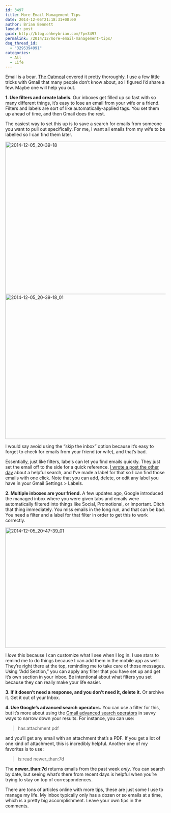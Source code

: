 ```yaml
---
id: 3497
title: More Email Management Tips
date: 2014-12-05T21:18:31+00:00
author: Brian Bennett
layout: post
guid: http://blog.ohheybrian.com/?p=3497
permalink: /2014/12/more-email-management-tips/
dsq_thread_id:
  - "3295394991"
categories:
  - All
  - Life
---
```

Email is a bear. [The Oatmeal](http://theoatmeal.com/comics/email_monster) covered it pretty thoroughly. I use a few little tricks with Gmail that many people don&#8217;t know about, so I figured I&#8217;d share a few. Maybe one will help you out.

**1. Use filters and create labels.** Our inboxes get filled up so fast with so many different things, it&#8217;s easy to lose an email from your wife or a friend. Filters and labels are sort of like automatically-applied tags. You set them up ahead of time, and then Gmail does the rest.

The easiest way to set this up is to save a search for emails from someone you want to pull out specifically. For me, I want all emails from my wife to be labelled so I can find them later.

<img src="http://blog.ohheybrian.com/wp-content/uploads/2014/12/2014-12-05_20-39-18.png" alt="2014-12-05_20-39-18" width="593" height="477" class="aligncenter size-full wp-image-3499" srcset="https://blog.ohheybrian.com/wp-content/uploads/2014/12/2014-12-05_20-39-18.png 593w, https://blog.ohheybrian.com/wp-content/uploads/2014/12/2014-12-05_20-39-18-300x241.png 300w" sizes="(max-width: 593px) 100vw, 593px" />

<img src="http://blog.ohheybrian.com/wp-content/uploads/2014/12/2014-12-05_20-39-18_01.png" alt="2014-12-05_20-39-18_01" width="591" height="454" class="aligncenter size-full wp-image-3500" srcset="https://blog.ohheybrian.com/wp-content/uploads/2014/12/2014-12-05_20-39-18_01.png 591w, https://blog.ohheybrian.com/wp-content/uploads/2014/12/2014-12-05_20-39-18_01-300x230.png 300w" sizes="(max-width: 591px) 100vw, 591px" />

I would say avoid using the &#8220;skip the inbox&#8221; option because it&#8217;s easy to forget to check for emails from your friend (or wife), and that&#8217;s bad.

Essentially, just like filters, labels can let you find emails quickly. They just set the email off to the side for a quick reference. [I wrote a post the other day](http://blog.ohheybrian.com/find-emails-havent-replied-gmail/) about a helpful search, and I&#8217;ve made a label for that so I can find those emails with one click. Note that you can add, delete, or edit any label you have in your Gmail Settings > Labels.

**2. Multiple inboxes are your friend.** A few updates ago, Google introduced the managed inbox where you were given tabs and emails were automatically filtered into things like Social, Promotional, or Important. Ditch that thing immediately. You miss emails in the long run, and that can be bad. You need a filter and a label for that filter in order to get this to work correctly.

<img src="http://blog.ohheybrian.com/wp-content/uploads/2014/12/2014-12-05_20-47-39_01.png" alt="2014-12-05_20-47-39_01" width="839" height="377" class="aligncenter size-full wp-image-3502" srcset="https://blog.ohheybrian.com/wp-content/uploads/2014/12/2014-12-05_20-47-39_01.png 839w, https://blog.ohheybrian.com/wp-content/uploads/2014/12/2014-12-05_20-47-39_01-300x134.png 300w" sizes="(max-width: 839px) 100vw, 839px" />

I _love_ this because I can customize what I see when I log in. I use stars to remind me to do things because I can add them in the mobile app as well. They&#8217;re right there at the top, reminding me to take care of those messages. Using &#8220;Add Section,&#8221; you can apply any filter that you have set up and get it&#8217;s own section in your inbox. Be intentional about what filters you set because they can really make your life easier.

**3. If it doesn&#8217;t need a response, and you don&#8217;t need it, delete it.** Or archive it. Get it out of your Inbox.

**4. Use Google&#8217;s advanced search operators.** You can use a filter for this, but it&#8217;s more about using the [Gmail advanced search operators](https://support.google.com/mail/answer/7190?hl=en) in savvy ways to narrow down your results. For instance, you can use:

> has:attachment pdf

and you&#8217;ll get any email with an attachment that&#8217;s a PDF. If you get a lot of one kind of attachment, this is incredibly helpful. Another one of my favorites is to use:

> is:read newer_than:7d

The **newer_than:7d** returns emails from the past week _only_. You can search by date, but seeing what&#8217;s there from recent days is helpful when you&#8217;re trying to stay on top of correspondences.

There are tons of articles online with more tips, these are just some I use to manage my life. My inbox typically only has a dozen or so emails at a time, which is a pretty big accomplishment. Leave your own tips in the comments.